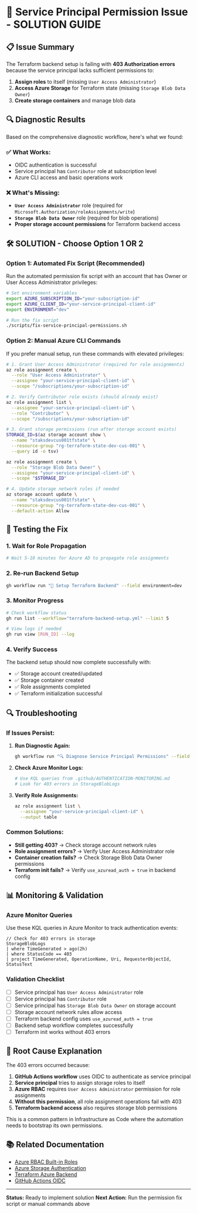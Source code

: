 # 🚨 Service Principal Permission Issue - SOLUTION GUIDE

## 📋 **Issue Summary**

The Terraform backend setup is failing with **403 Authorization errors** because the service principal lacks sufficient permissions to:

1. **Assign roles** to itself (missing `User Access Administrator`)  
2. **Access Azure Storage** for Terraform state (missing `Storage Blob Data Owner`)
3. **Create storage containers** and manage blob data

## 🔍 **Diagnostic Results**

Based on the comprehensive diagnostic workflow, here's what we found:

### ✅ **What Works:**
- OIDC authentication is successful
- Service principal has `Contributor` role at subscription level
- Azure CLI access and basic operations work

### ❌ **What's Missing:**
- **`User Access Administrator`** role (required for `Microsoft.Authorization/roleAssignments/write`)
- **`Storage Blob Data Owner`** role (required for blob operations)
- **Proper storage account permissions** for Terraform backend access

## 🛠️ **SOLUTION - Choose Option 1 OR 2**

### **Option 1: Automated Fix Script (Recommended)**

Run the automated permission fix script with an account that has Owner or User Access Administrator privileges:

```bash
# Set environment variables
export AZURE_SUBSCRIPTION_ID="your-subscription-id"
export AZURE_CLIENT_ID="your-service-principal-client-id"
export ENVIRONMENT="dev"

# Run the fix script
./scripts/fix-service-principal-permissions.sh
```

### **Option 2: Manual Azure CLI Commands**

If you prefer manual setup, run these commands with elevated privileges:

```bash
# 1. Grant User Access Administrator (required for role assignments)
az role assignment create \
  --role "User Access Administrator" \
  --assignee "your-service-principal-client-id" \
  --scope "/subscriptions/your-subscription-id"

# 2. Verify Contributor role exists (should already exist)
az role assignment list \
  --assignee "your-service-principal-client-id" \
  --role "Contributor" \
  --scope "/subscriptions/your-subscription-id"

# 3. Grant storage permissions (run after storage account exists)
STORAGE_ID=$(az storage account show \
  --name "staksdevcus001tfstate" \
  --resource-group "rg-terraform-state-dev-cus-001" \
  --query id -o tsv)

az role assignment create \
  --role "Storage Blob Data Owner" \
  --assignee "your-service-principal-client-id" \
  --scope "$STORAGE_ID"

# 4. Update storage network rules if needed
az storage account update \
  --name "staksdevcus001tfstate" \
  --resource-group "rg-terraform-state-dev-cus-001" \
  --default-action Allow
```

## 🚀 **Testing the Fix**

### 1. **Wait for Role Propagation**
```bash
# Wait 5-10 minutes for Azure AD to propagate role assignments
```

### 2. **Re-run Backend Setup**
```bash
gh workflow run "🔧 Setup Terraform Backend" --field environment=dev
```

### 3. **Monitor Progress**
```bash
# Check workflow status
gh run list --workflow="terraform-backend-setup.yml" --limit 5

# View logs if needed
gh run view [RUN_ID] --log
```

### 4. **Verify Success**
The backend setup should now complete successfully with:
- ✅ Storage account created/updated
- ✅ Storage container created  
- ✅ Role assignments completed
- ✅ Terraform initialization successful

## 🔍 **Troubleshooting**

### **If Issues Persist:**

1. **Run Diagnostic Again:**
   ```bash
   gh workflow run "🔍 Diagnose Service Principal Permissions" --field environment=dev
   ```

2. **Check Azure Monitor Logs:**
   ```bash
   # Use KQL queries from .github/AUTHENTICATION-MONITORING.md
   # Look for 403 errors in StorageBlobLogs
   ```

3. **Verify Role Assignments:**
   ```bash
   az role assignment list \
     --assignee "your-service-principal-client-id" \
     --output table
   ```

### **Common Solutions:**

- **Still getting 403?** → Check storage account network rules
- **Role assignment errors?** → Verify User Access Administrator role
- **Container creation fails?** → Check Storage Blob Data Owner permissions
- **Terraform init fails?** → Verify `use_azuread_auth = true` in backend config

## 📊 **Monitoring & Validation**

### **Azure Monitor Queries**
Use these KQL queries in Azure Monitor to track authentication events:

```kusto
// Check for 403 errors in storage
StorageBlobLogs
| where TimeGenerated > ago(2h)
| where StatusCode == 403
| project TimeGenerated, OperationName, Uri, RequesterObjectId, StatusText
```

### **Validation Checklist**
- [ ] Service principal has `User Access Administrator` role
- [ ] Service principal has `Contributor` role  
- [ ] Service principal has `Storage Blob Data Owner` on storage account
- [ ] Storage account network rules allow access
- [ ] Terraform backend config uses `use_azuread_auth = true`
- [ ] Backend setup workflow completes successfully
- [ ] Terraform init works without 403 errors

## 🎯 **Root Cause Explanation**

The 403 errors occurred because:

1. **GitHub Actions workflow** uses OIDC to authenticate as service principal
2. **Service principal** tries to assign storage roles to itself
3. **Azure RBAC** requires `User Access Administrator` permission for role assignments
4. **Without this permission**, all role assignment operations fail with 403
5. **Terraform backend access** also requires storage blob permissions

This is a common pattern in Infrastructure as Code where the automation needs to bootstrap its own permissions.

## 📚 **Related Documentation**

- [Azure RBAC Built-in Roles](https://docs.microsoft.com/azure/role-based-access-control/built-in-roles)
- [Azure Storage Authentication](https://docs.microsoft.com/azure/storage/common/storage-auth)
- [Terraform Azure Backend](https://www.terraform.io/docs/language/settings/backends/azurerm.html)
- [GitHub Actions OIDC](https://docs.github.com/actions/deployment/security/configuring-openid-connect-in-azure)

---
**Status:** Ready to implement solution
**Next Action:** Run the permission fix script or manual commands above
